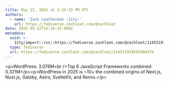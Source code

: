 ```yaml
---
title: May 22, 2025 at 2:34:33 PM UTC
authors:
  - name: 'Zach Leatherman :11ty:'
    url: https://fediverse.zachleat.com/@zachleat
date: 2025-05-22T14:34:33.000Z
metadata:
  uuid: >-
    11ty/import::rss::https://fediverse.zachleat.com/@zachleat/114551978283988479
  type: fediverse
  url: https://fediverse.zachleat.com/@zachleat/114551978283988479
---
```

\<p>WordPress: 3.076M\<br />Top 6 JavaScript Frameworks combined: 0.321M\</p>\<p>WordPress in 2025 is ~10× the combined origins of Next.js, Nuxt.js, Gatsby, Astro, SvelteKit, and Remix.\</p>